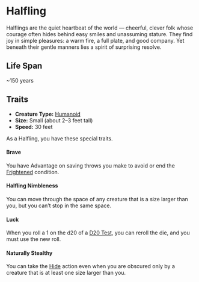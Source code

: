 # Halfling
Halflings are the quiet heartbeat of the world — cheerful, clever folk whose courage often hides behind easy smiles and unassuming stature. They find joy in simple pleasures: a warm fire, a full plate, and good company. Yet beneath their gentle manners lies a spirit of surprising resolve.



## Life Span
~150 years


## Traits

- **Creature Type:** [Humanoid](../Creature%20types/Humanoid.md)  
- **Size:** Small (about 2–3 feet tall)  
- **Speed:** 30 feet

As a Halfling, you have these special traits.

#### Brave
You have Advantage on saving throws you make to avoid or end the [Frightened](https://www.dndbeyond.com/sources/dnd/free-rules/rules-glossary#FrightenedCondition) condition.

#### Halfling Nimbleness
You can move through the space of any creature that is a size larger than you, but you can’t stop in the same space.

#### Luck
When you roll a 1 on the d20 of a [D20 Test](https://www.dndbeyond.com/sources/dnd/free-rules/rules-glossary#D20Test), you can reroll the die, and you must use the new roll.

#### Naturally Stealthy
You can take the [Hide](https://www.dndbeyond.com/sources/dnd/free-rules/rules-glossary#HideAction) action even when you are obscured only by a creature that is at least one size larger than you.
